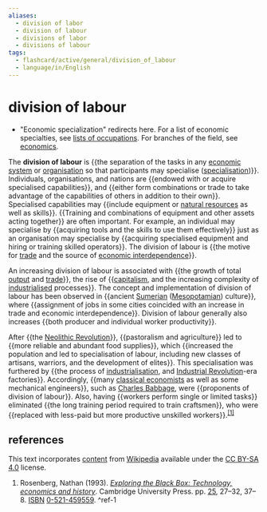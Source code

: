 ```yaml
---
aliases:
  - division of labor
  - division of labour
  - divisions of labor
  - divisions of labour
tags:
  - flashcard/active/general/division_of_labour
  - language/in/English
---
```


# division of labour

- "Economic specialization" redirects here. For a list of economic specialties, see [lists of occupations](lists%20of%20occupations.md). For branches of the field, see [economics](economics.md).

The __division of labour__ is {{the separation of the tasks in any [economic system](economic%20system.md) or [organisation](organization.md) so that participants may specialise ([specialisation](departmentalization.md))}}. Individuals, organisations, and nations are {{endowed with or acquire specialised capabilities}}, and {{either form combinations or trade to take advantage of the capabilities of others in addition to their own}}. Specialised capabilities may {{include equipment or [natural resources](natural%20resource.md) as well as skills}}. {{Training and combinations of equipment and other assets acting together}} are often important. For example, an individual may specialise by {{acquiring tools and the skills to use them effectively}} just as an organisation may specialise by {{acquiring specialised equipment and hiring or training skilled operators}}. The division of labour is {{the motive for [trade](trade.md) and the source of [economic interdependence](economic%20interdependence.md)}}. <!--SR:!2024-09-28,3,250!2024-09-29,4,270!2024-09-29,4,270!2024-09-29,4,270!2024-09-29,4,270!2024-09-29,4,270!2024-09-29,4,270!2024-09-29,4,270-->

An increasing division of labour is associated with {{the growth of total [output](output%20(economics).md) and [trade](trade.md)}}, the rise of {{[capitalism](capitalism.md), and the increasing complexity of [industrialised](industrialisation.md) processes}}. The concept and implementation of division of labour has been observed in {{ancient [Sumerian](sumer.md) ([Mesopotamian](mesopotamia.md)) culture}}, where {{assignment of jobs in some cities coincided with an increase in trade and economic interdependence}}. Division of labour generally also increases {{both producer and individual worker productivity}}. <!--SR:!2024-09-29,4,270!2024-09-29,4,270!2024-09-29,4,270!2024-09-29,4,270!2024-09-29,4,270-->

After {{the [Neolithic Revolution](Neolithic%20Revolution.md)}}, {{pastoralism and agriculture}} led to {{more reliable and abundant food supplies}}, which {{increased the population and led to specialisation of labour, including new classes of artisans, warriors, and the development of elites}}. This specialisation was furthered by {{the process of [industrialisation](industrialisation.md), and [Industrial Revolution](Industrial%20Revolution.md)-era factories}}. Accordingly, {{many [classical economists](classical%20economics.md) as well as some mechanical engineers}}, such as [Charles Babbage](Charles%20Babbage.md), were {{proponents of division of labour}}. Also, having {{workers perform single or limited tasks}} eliminated {{the long training period required to train craftsmen}}, who were {{replaced with less-paid but more productive unskilled workers}}.<sup>[\[1\]](#^ref-1)</sup> <!--SR:!2024-09-29,4,270!2024-09-29,4,270!2024-09-29,4,270!2024-09-29,4,270!2024-09-29,4,270!2024-09-29,4,270!2024-09-29,4,270!2024-09-29,4,270!2024-09-29,4,270!2024-09-29,4,270-->

## references

This text incorporates [content](https://en.wikipedia.org/wiki/division_of_labour) from [Wikipedia](Wikipedia.md) available under the [CC BY-SA 4.0](https://creativecommons.org/licenses/by-sa/4.0/) license.

1. Rosenberg, Nathan (1993). [_Exploring the Black Box: Technology, economics and history_](https://archive.org/details/exploringblackbo00rose). Cambridge University Press. pp. [25](https://archive.org/details/exploringblackbo00rose/page/25), 27–32, 37–8. [ISBN](ISBN.md) [0-521-459559](https://en.wikipedia.org/wiki/Special%3ABookSources/0-521-459559). <a id="^ref-1"></a>^ref-1
